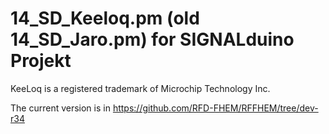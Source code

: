 # 14_SD_Keeloq.pm (old 14_SD_Jaro.pm) for SIGNALduino Projekt
KeeLoq is a registered trademark of Microchip Technology Inc.

The current version is in https://github.com/RFD-FHEM/RFFHEM/tree/dev-r34
